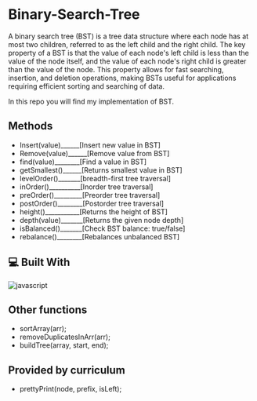 # Binary-Search-Tree
A binary search tree (BST) is a tree data structure where each node has at most two children, referred to as the left child and the right child. The key property of a BST is that the value of each node's left child is less than the value of the node itself, and the value of each node's right child is greater than the value of the node. This property allows for fast searching, insertion, and deletion operations, making BSTs useful for applications requiring efficient sorting and searching of data.

In this repo you will find my implementation of BST.

## Methods
- Insert(value)______[Insert new value in BST]
- Remove(value)______[Remove value from BST]
- find(value)________[Find a value in BST]
- getSmallest()______[Returns smallest value in BST]
- levelOrder()_______[breadth-first tree traversal]
- inOrder()__________[Inorder tree traversal]
- preOrder()_________[Preorder tree traversal]
- postOrder()________[Postorder tree traversal]
- height()___________[Returns the height of BST]
- depth(value)_______[Returns the given node depth]
- isBalanced()_______[Check BST balance: true/false]
- rebalance()________[Rebalances unbalanced BST]

## 💻 Built With
![javascript](https://skillicons.dev/icons?i=js&perline=10)

## Other functions
- sortArray(arr);
- removeDuplicatesInArr(arr);
- buildTree(array, start, end);

## Provided by curriculum
- prettyPrint(node, prefix, isLeft);
